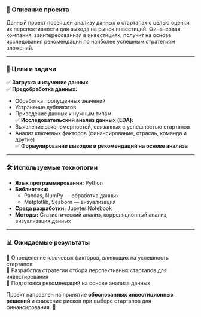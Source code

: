 ### 📌 Описание проекта  

Данный проект посвящен анализу данных о стартапах с целью оценки их перспективности для выхода на рынок инвестиций. Финансовая компания, заинтересованная в инвестициях, получит на основе исследования рекомендации по наиболее успешным стратегиям вложений.  

---

### 🎯 Цели и задачи  

✅ **Загрузка и изучение данных**  
✅ **Предобработка данных:**  
   - Обработка пропущенных значений  
   - Устранение дубликатов  
   - Приведение данных к нужным типам  
✅ **Исследовательский анализ данных (EDA):**  
   - Выявление закономерностей, связанных с успешностью стартапов  
   - Анализ ключевых факторов (финансирование, отрасль, команда и другие)  
✅ **Формулирование выводов и рекомендаций на основе анализа**  

---

### 🛠 Используемые технологии  

- **Язык программирования:** Python  
- **Библиотеки:**  
  - Pandas, NumPy — обработка данных  
  - Matplotlib, Seaborn — визуализация  
- **Среда разработки:** Jupyter Notebook  
- **Методы:** Статистический анализ, корреляционный анализ, визуализация данных  

---

### 📊 Ожидаемые результаты  

🔹 Определение ключевых факторов, влияющих на успешность стартапов  
🔹 Разработка стратегии отбора перспективных стартапов для инвестирования  
🔹 Подготовка рекомендаций на основе анализа данных  

Проект направлен на принятие **обоснованных инвестиционных решений** и снижение рисков при выборе стартапов для финансирования. 🚀
